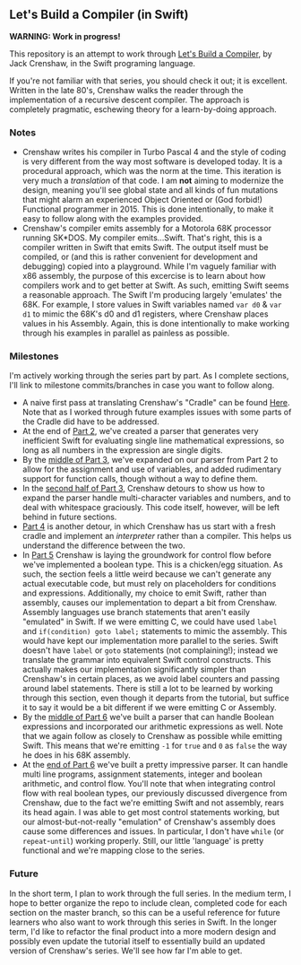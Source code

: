## Let's Build a Compiler (in Swift)

**WARNING: Work in progress!**

This repository is an attempt to work through [Let's Build a Compiler](http://www.compilers.iecc.com/crenshaw/), 
by Jack Crenshaw, in the Swift programing language.

If you're not familiar with that series, you should check it out; it is excellent.
Written in the late 80's, Crenshaw walks the reader through the implementation of a
recursive descent compiler. The approach is completely pragmatic, eschewing theory for
a learn-by-doing approach.

### Notes 

 * Crenshaw writes his compiler in Turbo Pascal 4 and the style of coding
  is very different from the way most software is developed today. It is a procedural approach,
  which was the norm at the time. This iteration is very much a *translation* of that code. I am **not**
  aiming to modernize the design, meaning you'll see global state and all kinds of fun mutations that
  might alarm an experienced Object Oriented or (God forbid!) Functional programmer in 2015.
  This is done intentionally, to make it easy to follow along with the examples provided.
 * Crenshaw's compiler emits assembly for a Motorola 68K processor running SK*DOS. My compiler emits...Swift.
 That's right, this is a compiler written in Swift that emits Swift. The output itself must be compiled, or
 (and this is rather convenient for development and debugging) copied into a playground. While I'm vaguely
 familiar with x86 assembly, the purpose of this excercise is to learn about how compilers work and to
 get better at Swift. As such, emitting Swift seems a reasonable approach. The Swift I'm producing largely 
 'emulates' the 68K. For example, I store values in Swift variables named `var d0` & `var d1` to mimic the 68K's
 d0 and d1 registers, where Crenshaw places values in his Assembly. Again, this is done intentionally to make
 working through his examples in parallel as painless as possible.

### Milestones

I'm actively working through the series part by part. As I complete sections, I'll link to milestone commits/branches 
in case you want to follow along.

 * A naive first pass at translating Crenshaw's "Cradle" can be found [Here](https://github.com/apbendi/LetsBuildACompilerInSwift/tree/Cradle). Note that as I worked through future examples
 issues with some parts of the Cradle did have to be addressed.
 * At the end of [Part 2](https://github.com/apbendi/LetsBuildACompilerInSwift/tree/Part2),
 we've created a parser that generates very inefficient Swift for evaluating
 single line mathematical expressions, so long as all numbers in the expression are single digits.
 * By the [middle of Part 3](https://github.com/apbendi/LetsBuildACompilerInSwift/tree/Part3),
 we've expanded on our parser from Part 2 to allow for the assignment and use of variables, and
 added rudimentary support for function calls, though without a way to define them.
 * In the [second half of Part 3](https://github.com/apbendi/LetsBuildACompilerInSwift/tree/part3-multi),
 Crenshaw detours to show us how to expand the parser handle multi-character
 variables and numbers, and to deal with whitespace graciously. This code itself, however, will be left behind in future
 sections.
 * [Part 4](https://github.com/apbendi/LetsBuildACompilerInSwift/tree/part4) is another detour,
 in which Crenshaw has us start with a fresh cradle and implement an *interpreter* rather than a compiler.
 This helps us understand the difference between the two.
 * In [Part 5](https://github.com/apbendi/LetsBuildACompilerInSwift/tree/part5)
 Crenshaw is laying the groundwork for control flow before we've implemented a boolean type. This is a
 chicken/egg situation. As such, the section feels a little weird because we can't generate any actual
 executable code, but must rely on placeholders for conditions and expressions.
 Additionally, my choice to emit Swift, rather than assembly, causes our implementation to
 depart a bit from Crenshaw. Assembly languages use branch statements that aren't easily "emulated" in Swift.
 If we were emitting C, we could have used `label` and `if(condition) goto label;` statements to mimic the assembly.
 This would have kept our implementation more parallel to the series. Swift doesn't have `label` or `goto`
 statements (not complaining!); instead we translate the grammar into equivalent Swift control constructs.
 This actually makes our implementation significantly simpler than Crenshaw's in certain places, as we avoid label counters and
 passing around label statements. There is still a lot to be learned by working through this section, even though it departs from
 the tutorial, but suffice it to say it would be a bit different if we were emitting C or Assembly.
 * By the [middle of Part 6](https://github.com/apbendi/LetsBuildACompilerInSwift/commit/1a72a3e47713d6eb74629ba39e87592e024b951b)
 we've built a parser that can handle Boolean expressions and incorporated our arithmetic expressions as well. Note that we again
 follow as closely to Crenshaw as possible while emitting Swift. This means that we're emitting `-1` for `true` and `0` as `false`
 the way he does in his 68K assembly.
 * At the [end of Part 6](https://github.com/apbendi/LetsBuildACompilerInSwift/tree/part6-2) we've built a pretty impressive
 parser. It can handle multi line programs, assignment statements, integer and boolean arithmetic, and control flow. You'll note
 that when integrating control flow with real boolean types, our previously discussed divergence from Crenshaw, due to the fact
 we're emitting Swift and not assembly, rears its head again. I was able to get most control statements working, but our 
 almost-but-not-really "emulation" of Crenshaw's assembly does cause some differences and issues. In particular, I don't have
 `while` (or `repeat`-`until`) working properly. Still, our little 'language' is pretty functional and we're mapping close to the
 series.

### Future

In the short term, I plan to work through the full series.
In the medium term, I hope to better organize the repo to include clean, completed code for each section on the master branch, 
so this can be a useful reference for future learners who also want to work through this series in Swift. In the longer term, I'd
like to refactor the final product into a more modern design and possibly even update the tutorial itself
to essentially build an updated version of Crenshaw's series. We'll see how far I'm able to get.
